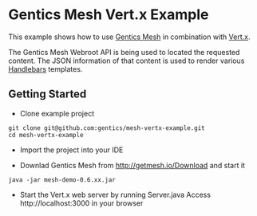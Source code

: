 # Gentics Mesh Vert.x Example

This example shows how to use [Gentics Mesh](http://getmesh.io) in combination with [Vert.x](http://vertx.io/). 

The Gentics Mesh Webroot API is being used to located the requested content. The JSON information of that content is used to render various [Handlebars](https://github.com/jknack/handlebars.java) templates.

## Getting Started

* Clone example project
```
git clone git@github.com:gentics/mesh-vertx-example.git
cd mesh-vertx-example
```

* Import the project into your IDE 

* Downlad Gentics Mesh from http://getmesh.io/Download and start it

```java -jar mesh-demo-0.6.xx.jar```

* Start the Vert.x web server by running Server.java
Access http://localhost:3000 in your browser

